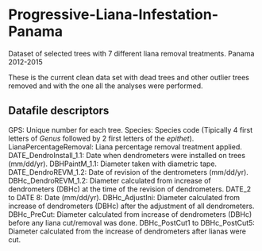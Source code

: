 # Progressive-Liana-Infestation-Panama
Dataset of selected trees with 7 different liana removal treatments. Panama 2012-2015

These is the current clean data set with dead trees and other outlier trees removed and with the one all the analyses were performed. 

## Datafile descriptors
GPS: Unique number for each tree.
Species: Species code (Tipically 4 first letters of *Genus* followed by 2 first letters of the *epithet*). 
LianaPercentageRemoval: Liana percentage removal treatment applied. 
DATE_DendroInstall_1.1: Date when dendrometers were installed on trees (mm/dd/yr).
DBHPaintM_1.1: Diameter taken with diametric tape.
DATE_DendroREVM_1.2: Date of revision of the dentrometers (mm/dd/yr).
DBHc_DendroREVM_1.2: Diameter calculated from increase of dendrometers (DBHc) at the time of the revision of dendrometers. 
DATE_2 to DATE 8: Date (mm/dd/yr).
DBHc_AdjustIni: Diameter calculated from increase of dendrometers (DBHc) after the adjustment of all dendrometers.
DBHc_PreCut: Diameter calculated from increase of dendrometers (DBHc) before any liana cut/removal was done.
DBHc_PostCut1 to DBHc_PostCut5: Diameter calculated from the increase of dendrometers after lianas were cut. 

